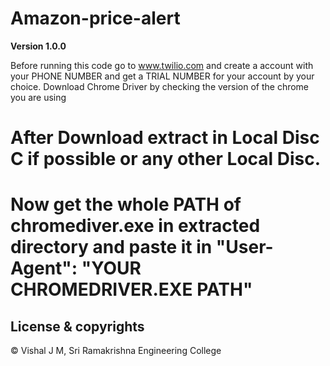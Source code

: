 # Amazon-price-alert

**Version 1.0.0**

Before running this code go to www.twilio.com and create a account with your PHONE NUMBER and get a TRIAL NUMBER for your account by your choice.
Download Chrome Driver by checking the version of the chrome you are using 
# After Download extract in Local Disc C if possible or any other Local Disc.
# Now get the whole PATH of chromediver.exe in extracted directory and paste it in "User-Agent": "YOUR CHROMEDRIVER.EXE PATH"
## License & copyrights
© Vishal J M, Sri Ramakrishna Engineering College
